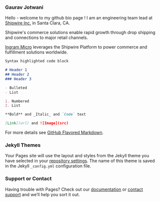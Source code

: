 
### Gaurav Jotwani

Hello - welcome to my github bio page !
I am an engineering team lead at <a href="https://shipwire.com/">Shipwire Inc.</a> in Santa Clara, CA.

Shipwire's commerce solutions enable rapid growth through drop shipping and connections to major retail channels.

<a href="https://www.ingrammicroservices.com/">Ingram Micro</a> leverages the Shipwire Platform to power commerce and fulfillment solutions worldwide.

```markdown
Syntax highlighted code block

# Header 1
## Header 2
### Header 3

- Bulleted
- List

1. Numbered
2. List

**Bold** and _Italic_ and `Code` text

[Link](url) and ![Image](src)
```

For more details see [GitHub Flavored Markdown](https://guides.github.com/features/mastering-markdown/).

### Jekyll Themes

Your Pages site will use the layout and styles from the Jekyll theme you have selected in your [repository settings](https://github.com/grjotwani/grjotwani.github.io/settings). The name of this theme is saved in the Jekyll `_config.yml` configuration file.

### Support or Contact

Having trouble with Pages? Check out our [documentation](https://help.github.com/categories/github-pages-basics/) or [contact support](https://github.com/contact) and we’ll help you sort it out.
